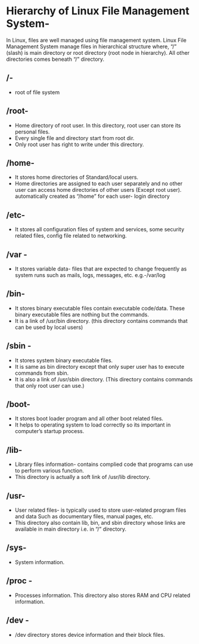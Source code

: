 # Hierarchy of Linux File Management System-
In Linux, files are well managed using file management system. Linux File Management System manage files in hierarchical structure where, “/” (slash) is main directory or root directory (root node in hierarchy). All other directories comes beneath “/” directory. 
## /- 
- root of file system
## /root- 
- Home directory of root user. In this directory, root user can store its personal files.
- Every single file and directory start from root dir.
- Only root user has right to write under this directory.
## /home-	
- It stores home directories of Standard/local users.
- Home directories are assigned to each user 	separately and no other user can access home directories of other users (Except root user).
	automatically created as “/home” for each user- login directory
## /etc- 
- It stores all configuration files of system and services, some security related files, config file related to networking. 	
## /var -	
- It stores variable data- files that are expected to change frequently as system runs such as mails, logs, messages, etc. 	e.g.-/var/log
## /bin- 	
- It stores binary executable files contain executable code/data. These binary executable files are nothing but the commands.
- It is a link of /usr/bin directory. (this directory contains commands that 	can be used by local users)
## /sbin -	
- It stores system binary executable files.
- It is same as bin directory except that only super user has to 	execute commands from sbin.
- It is also a link of /usr/sbin directory. (This directory contains 	commands that only root user can use.)
## /boot-	
- It stores boot loader program and all other boot related files.
- It helps to operating system to load 	correctly so its important in computer’s startup process.
## /lib- 	
- Library files information- contains complied code that programs can use to perform various function.
- This directory is actually a soft link of /usr/lib directory. 	
## /usr-
- User related files- is typically used to store user-related program files and data Such as documentary 	files, manual pages, etc.
- This directory also contain lib, bin, and sbin directory whose links are 	available in main directory i.e. in “/” directory. 
## /sys- 	
- System information. 	
## /proc -	
- Processes information. This directory also stores RAM and CPU related information. 
## /dev -	
- /dev directory stores device information and their block files. 	




